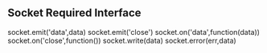 ## Socket Required Interface 

socket.emit('data',data)
socket.emit('close')
socket.on('data',function(data))
socket.on('close',function())
socket.write(data)
socket.error(err,data)

